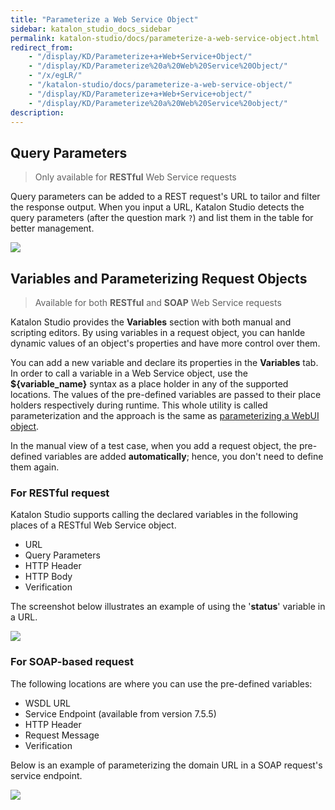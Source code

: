 ```yaml
---
title: "Parameterize a Web Service Object" 
sidebar: katalon_studio_docs_sidebar
permalink: katalon-studio/docs/parameterize-a-web-service-object.html 
redirect_from:
    - "/display/KD/Parameterize+a+Web+Service+Object/"
    - "/display/KD/Parameterize%20a%20Web%20Service%20Object/"
    - "/x/egLR/"
    - "/katalon-studio/docs/parameterize-a-web-service-object/"
    - "/display/KD/Parameterize+a+Web+Service+object/"
    - "/display/KD/Parameterize%20a%20Web%20Service%20object/"
description: 
---
```


## Query Parameters

> Only available for **RESTful** Web Service requests

Query parameters can be added to a REST request's URL to tailor and filter the response output. When you input a URL, Katalon Studio detects the query parameters (after the question mark `?`) and list them in the table for better management.

![](https://github.com/katalon-studio/docs-images/raw/master/katalon-studio/docs/updated-parameterize-a-web-service-object/Screen-Shot-2018-09-18-at-5.04.18-PM.png)

## Variables and Parameterizing Request Objects

> Available for both **RESTful** and **SOAP** Web Service requests

Katalon Studio provides the **Variables** section with both manual and scripting editors. By using variables in a request object, you can hanlde dynamic values of an object's properties and have more control over them.

You can add a new variable and declare its properties in the **Variables** tab. In order to call a variable in a Web Service object, use the **${variable_name}** syntax as a place holder in any of the supported locations. The values of the pre-defined variables are passed to their place holders respectively during runtime.
This whole utility is called parameterization and the approach is the same as [parameterizing a WebUI object](https://docs.katalon.com/katalon-studio/docs/manage-web-test-object.html#parameterize-web-test-objects).

In the manual view of a test case, when you add a request object, the pre-defined variables are added **automatically**; hence, you don't need to define them again.

### For RESTful request

Katalon Studio supports calling the declared variables in the following places of a RESTful Web Service object.

* URL
* Query Parameters
* HTTP Header
* HTTP Body
* Verification

The screenshot below illustrates an example of using the '**status**' variable in a URL.

![](https://github.com/katalon-studio/docs-images/raw/master/katalon-studio/docs/updated-parameterize-a-web-service-object/Screen-Shot-2018-09-18-at-5.10.01-PM.png)

### For SOAP-based request

The following locations are where you can use the pre-defined variables:

* WSDL URL
* Service Endpoint (available from version 7.5.5)
* HTTP Header
* Request Message
* Verification

Below is an example of parameterizing the domain URL in a SOAP request's service endpoint.

<img src="https://github.com/katalon-studio/docs-images/raw/master/katalon-studio/docs/parameterize-a-web-service-object/soap-endpoint.png">